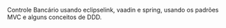 Controle Bancário usando eclipselink, vaadin e spring, usando os padrões MVC e alguns conceitos de DDD.